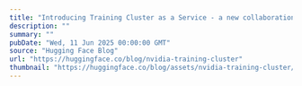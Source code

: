 ```yaml
---
title: "Introducing Training Cluster as a Service - a new collaboration with NVIDIA"
description: ""
summary: ""
pubDate: "Wed, 11 Jun 2025 00:00:00 GMT"
source: "Hugging Face Blog"
url: "https://huggingface.co/blog/nvidia-training-cluster"
thumbnail: "https://huggingface.co/blog/assets/nvidia-training-cluster/nvidia-training-cluster-thumbnail-compressed.png"
---
```


